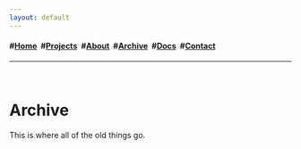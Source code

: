 ```yaml
---
layout: default
---
```

<h4>#<a href="/index">Home</a>&nbsp; #<a href="/projects">Projects</a>&nbsp; #<a href="/about">About</a>&nbsp; #<a href="/archive">Archive</a>&nbsp; #<a href="https://app.gitbook.com/o/ilWLVM7iUS3JVFaRmykQ/home" target="_blank" rel="noopener noreferrer">Docs</a>&nbsp; #<a href="/contact">Contact</a>&nbsp;</h4>
<hr>
<div class="blurb">
	<br>
	<h1>Archive</h1>
	<p>This is where all of the old things go.</p>
</div>
